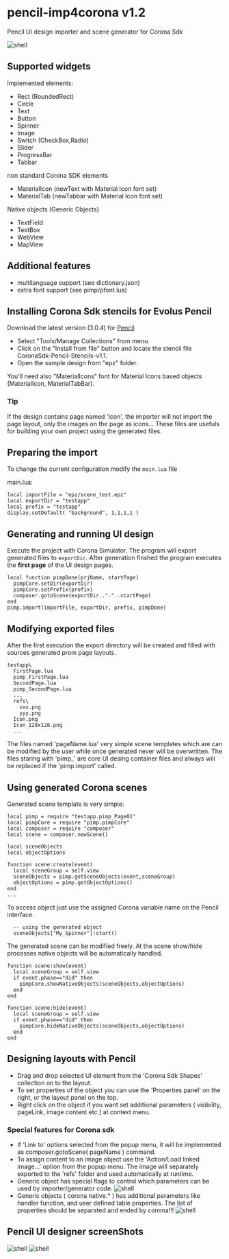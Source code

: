 # pencil-imp4corona v1.2
Pencil UI design importer and scene generator for Corona Sdk

![shell](./pencil_sshots/pencil_design.png)

## Supported widgets
Implemented elements:

* Rect (RoundedRect)
* Circle
* Text
* Button
* Spinner
* Image
* Switch (CheckBox,Radio)
* Slider
* ProgressBar
* Tabbar

non standard Corona SDK elements
* MaterialIcon (newText with Material Icon font set)
* MaterialTab (newTabbar with Material Icon font set)
 
Native objects (Generic Objects)

* TextField
* TextBox
* WebView
* MapView


## Additional features

* multilanguage support (see dictionary.json)
* extra font support (see pimp/pfont.lua)


## Installing Corona Sdk stencils for Evolus Pencil
Download the latest version (3.0.4) for [Pencil](https://pencil.evolus.vn/)
* Select "Tools/Manage Collections" from menu. 
* Click on the "Install from file" button and locate the stencil file CoronaSdk-Pencil-Stencils-v1.1.
* Open the sample design from "epz" folder.

You'll need also "MaterialIcons" font for Material Icons based objects (MaterialIcon, MaterialTabBar).

### Tip
If the design contains page named 'Icon', the importer will not import the page layout, only the images on the page as icons... 
These files are usefuls for building your own project using the generated files.


## Preparing the import
To change the current configuration modify the `main.lua` file

main.lua:
```
local importFile = "epz/scene_test.epz"
local exportDir = "testapp" 
local prefix = "testapp"
display.setDefault( "background", 1,1,1,1 )	
```

## Generating and running UI design
Execute the project with Corona Simulator.
The program will export generated files to `exportDir`. After generation finshed the program executes the **first page** of the UI design pages.
```
local function pimpDone(prjName, startPage)
  pimpCore.setDir(exportDir)
  pimpCore.setPrefix(prefix)
  composer.gotoScene(exportDir.."."..startPage)
end
pimp.import(importFile, exportDir, prefix, pimpDone)
```

## Modifying exported files
After the first execution the export directory will be created and filled with sources generated prom page layouts.
```
testapp\
  FirstPage.lua
  pimp_FirstPage.lua
  SecondPage.lua
  pimp_SecondPage.lua
  ...
  refs\
    xxx.png
    yyy.png
  Icon.png
  Icon_128x128.png
  ...
```
The files named 'pageName.lua' very simple scene templates which are can be modified by the user while once generated never will be overwritten.
The files staring with 'pimp_' are core UI desing container files and always will be replaced if the 'pimp.import' called.

## Using generated Corona scenes
Generated scene template is very simple:
```
local pimp = require "testapp.pimp_Page01"
local pimpCore = require "pimp.pimpCore"
local composer = require "composer"
local scene = composer.newScene()

local sceneObjects
local objectOptions

function scene:create(event)
  local sceneGroup = self.view
  sceneObjects = pimp.getSceneObjects(event,sceneGroup)
  objectOptions = pimp.getObjectOptions()
end
...
```

To access object just use the assigned Corona variable name on the Pencil interface.
```
  -- using the generated object
  sceneObjects["My_Spinner"]:start()
```

The generated scene can be modified freely. At the scene show/hide processes native objects will be automatically handled.
```
function scene:show(event)
  local sceneGroup = self.view
  if event.phase=="did" then
    pimpCore.showNativeObjects(sceneObjects,objectOptions)
  end
end

function scene:hide(event)
  local sceneGroup = self.view
  if event.phase=="did" then
    pimpCore.hideNativeObjects(sceneObjects,objectOptions)
  end
end

```

## Designing layouts with Pencil

* Drag and drop selected UI element from the 'Corona Sdk Shapes' collection on to the layout.
* To set properties of the object you can use the 'Properties panel' on the right, or the layout panel on the top.
* Right click on the object if you want set additional parameters ( visibility, pageLink, image content etc.) at context menu.

### Special features for Corona sdk
* If 'Link to' options selected from the popup menu, it will be implemented as composer.gotoScene( pageName ) command.
* To assign content to an image object use the 'Action/Load linked image...' option from the popup menu. The image will separately exported to the 'refs' folder and used automatically at runtime.
* Generic object has special flags to control which parameters can be used by importer/generator code.
![shell](./pencil_sshots/popupmenu.png)
* Generic objects ( corona native.* ) has additional parameters like handler function, and user defined table properties. The list of properties should be separated and ended by comma!!!
![shell](./pencil_sshots/genericObject.png)


## Pencil UI designer screenShots
![shell](./pencil_sshots/p02.png)
![shell](./pencil_sshots/p03.png)
